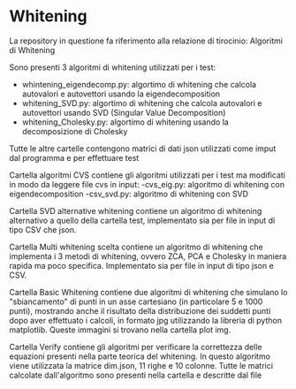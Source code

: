 # Whitening
La repository in questione fa riferimento alla relazione di tirocinio: Algoritmi di Whitening

Sono presenti 3 algoritmi di whitening utilizzati per i test:
- whintening_eigendecomp.py: algortimo di whitening che calcola autovalori e autovettori usando la eigendecomposition
- whitening_SVD.py: algortimo di whitening che calcola autovalori e autovettori usando SVD (Singular Value Decomposition)
- whitening_Cholesky.py: algortimo di whitening usando la decomposizione di Cholesky

Tutte le altre cartelle contengono matrici di dati json utilizzati come imput dal programma e per effettuare test

Cartella algoritmi CVS contiene gli algoritmi utilizzati per i test ma modificati in modo da leggere file cvs in input:
-cvs_eig.py: algoritmo di whitening con eigendecomposition
-csv_svd.py: algoritmo di whitening con SVD

Cartella SVD alternative whitening contiene un algoritmo di whitening alternativo a quello della cartella test, implementato sia per file in input di tipo CSV che json.

Cartella Multi whitening scelta contiene un algoritmo di whitening che implementa i 3 metodi di whitening, ovvero ZCA, PCA e Cholesky in maniera rapida ma poco specifica. Implementato sia per file in input di tipo json e CSV.

Cartella Basic Whitening contiene due algoritmi di whitening che simulano lo "sbiancamento" di punti in un asse cartesiano (in particolare 5 e 1000 punti), mostrando anche il risultato della distribuzione dei suddetti punti dopo aver effettuato i calcoli, in formato jpg utilizzando la libreria di python matplotlib. Queste immagini si trovano nella cartella plot img.

Cartella Verify contiene gli algoritmi per verificare la correttezza delle equazioni presenti nella parte teorica del whitening. In questo algoritmo viene utilizzata la matrice dim.json, 11 righe e 10 colonne. Tutte le matrici calcolate dall'algoritmo sono presenti nella cartella e descritte dal file
